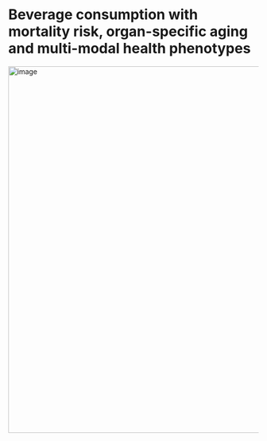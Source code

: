 # Beverage consumption with mortality risk, organ-specific aging and multi-modal health phenotypes
 
<img width="987" height="737" alt="image" src="https://github.com/user-attachments/assets/72a98716-388e-4e4f-9ace-9ef540286f64" />

